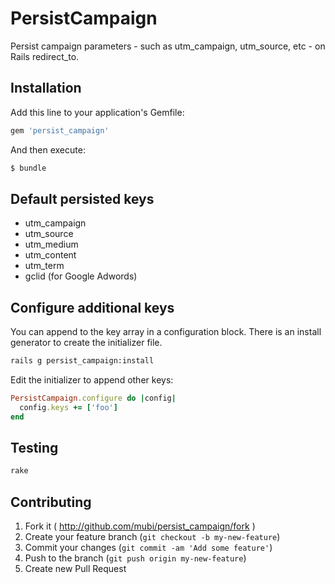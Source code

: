 # PersistCampaign

Persist campaign parameters - such as utm_campaign, utm_source, etc - on Rails redirect_to.

## Installation

Add this line to your application's Gemfile:
```ruby
gem 'persist_campaign'
```

And then execute:
```sh
$ bundle
```

## Default persisted keys

* utm_campaign
* utm_source
* utm_medium
* utm_content
* utm_term
* gclid (for Google Adwords)

## Configure additional keys

You can append to the key array in a configuration block. There is an install generator to create
the initializer file.

```sh
rails g persist_campaign:install
```

Edit the initializer to append other keys:

```ruby
PersistCampaign.configure do |config|
  config.keys += ['foo']
end
```

## Testing
```sh
rake
```

## Contributing

1. Fork it ( http://github.com/mubi/persist_campaign/fork )
2. Create your feature branch (`git checkout -b my-new-feature`)
3. Commit your changes (`git commit -am 'Add some feature'`)
4. Push to the branch (`git push origin my-new-feature`)
5. Create new Pull Request